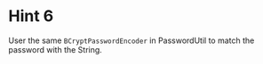 # Hint 6

User the same `BCryptPasswordEncoder` in PasswordUtil to match the password with the String.